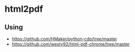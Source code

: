 # html2pdf

## Using

- https://github.com/HMaker/python-cdp/tree/master
- https://github.com/westy92/html-pdf-chrome/tree/master